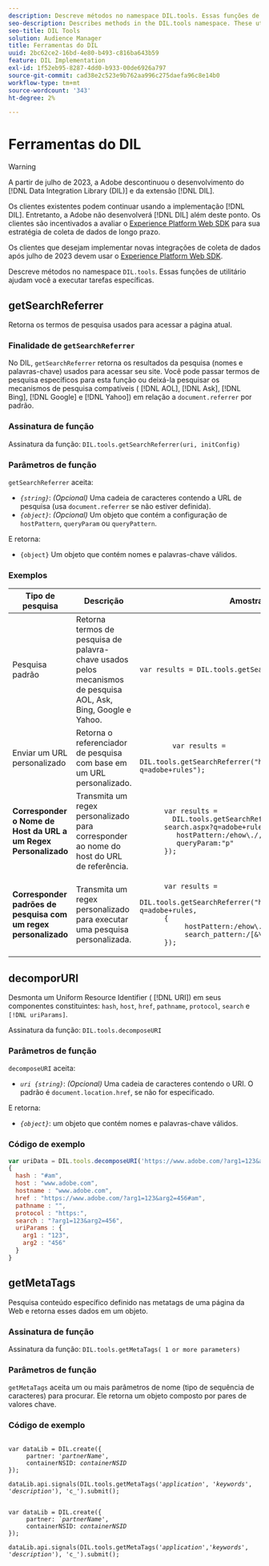```yaml
---
description: Descreve métodos no namespace DIL.tools. Essas funções de utilitário ajudam você a executar tarefas específicas.
seo-description: Describes methods in the DIL.tools namespace. These utility functions help you perform specific tasks.
seo-title: DIL Tools
solution: Audience Manager
title: Ferramentas do DIL
uuid: 2bc62ce2-16bd-4e80-b493-c816ba643b59
feature: DIL Implementation
exl-id: 1f52eb95-8287-4dd0-b933-00de6926a797
source-git-commit: cad38e2c523e9b762aa996c275daefa96c8e14b0
workflow-type: tm+mt
source-wordcount: '343'
ht-degree: 2%

---
```


# Ferramentas do DIL

>[!WARNING]
>
>A partir de julho de 2023, a Adobe descontinuou o desenvolvimento do [!DNL Data Integration Library (DIL)] e da extensão [!DNL DIL].
>
>Os clientes existentes podem continuar usando a implementação [!DNL DIL]. Entretanto, a Adobe não desenvolverá [!DNL DIL] além deste ponto. Os clientes são incentivados a avaliar o [Experience Platform Web SDK](https://experienceleague.adobe.com/docs/experience-platform/edge/home.html?lang=en) para sua estratégia de coleta de dados de longo prazo.
>
>Os clientes que desejam implementar novas integrações de coleta de dados após julho de 2023 devem usar o [Experience Platform Web SDK](https://experienceleague.adobe.com/docs/experience-platform/edge/home.html?lang=en).

Descreve métodos no namespace `DIL.tools`. Essas funções de utilitário ajudam você a executar tarefas específicas.

<!-- 

c_dil_functions.xml

 -->

## getSearchReferrer

Retorna os termos de pesquisa usados para acessar a página atual.

<!-- 

r_dil_get_search_referrer.xml

 -->

### Finalidade de `getSearchReferrer`

No DIL, `getSearchReferrer` retorna os resultados da pesquisa (nomes e palavras-chave) usados para acessar seu site. Você pode passar termos de pesquisa específicos para esta função ou deixá-la pesquisar os mecanismos de pesquisa compatíveis ( [!DNL AOL], [!DNL Ask], [!DNL Bing], [!DNL Google] e [!DNL Yahoo]) em relação a `document.referrer` por padrão.

### Assinatura de função

Assinatura da função: `DIL.tools.getSearchReferrer(uri, initConfig)`

### Parâmetros de função

`getSearchReferrer` aceita:

* *`{string}`*: *(Opcional)* Uma cadeia de caracteres contendo a URL de pesquisa (usa `document.referrer` se não estiver definida).
* *`{object}`*: *(Opcional)* Um objeto que contém a configuração de `hostPattern`, `queryParam` ou `queryPattern`.

E retorna:

* `{object}` Um objeto que contém nomes e palavras-chave válidos.

### Exemplos

<table id="table_D035276601EC428295E4D619F05BB8D0"> 
 <thead> 
  <tr> 
   <th> Tipo de pesquisa </th> 
   <th> Descrição </th> 
   <th> Amostra de código </th> 
  </tr> 
 </thead>
 <tbody> 
  <tr> 
   <td> Pesquisa padrão</td> 
   <td> Retorna termos de pesquisa de palavra-chave usados pelos mecanismos de pesquisa AOL, Ask, Bing, Google e Yahoo. </td> 
   <td>
      <code>var&nbsp;results&nbsp;=&nbsp;DIL.tools.getSearchReferrer();</code> 
  </td>
  </tr> 
  <tr> 
   <td>Enviar um URL personalizado</td> 
   <td>Retorna o referenciador de pesquisa com base em um URL personalizado.</td> 
   <td> 
  <code>
        var&nbsp;results&nbsp;= 
        DIL.tools.getSearchReferrer("https://www.ehow.com/search.aspx?q=adobe+rules");
  </code>
</td> 
  </tr> 
  <tr> 
   <td> <b>Corresponder o Nome de Host da URL a um Regex Personalizado</b></td> 
   <td> Transmita um regex personalizado para corresponder ao nome do host do URL de referência. </td> 
   <td> 
  <code>
      var results = 
        DIL.tools.getSearchReferrer("https://www.ehow.com/
      search.aspx?q=adobe+rules",&lbrace; 
      &nbsp;&nbsp;&nbsp;hostPattern:/ehow\./, 
      &nbsp;&nbsp;&nbsp;queryParam:"p" 
      &rbrace;); 
  </code>
  </td></tr> 
  <tr> 
   <td> <b>Corresponder padrões de pesquisa com um regex personalizado</b> </td> 
   <td> Transmita um regex personalizado para executar uma pesquisa personalizada. </td> 
   <td> 
    <code>
      var&nbsp;results&nbsp;= 
      DIL.tools.getSearchReferrer("https://www.ehow.com/search.aspx?q=adobe+rules,
      &lbrace;
        &nbsp;&nbsp;&nbsp;hostPattern:/ehow\./, 
        &nbsp;&nbsp;&nbsp;search_pattern:/[&amp;\?]p=([^&amp;]+/ 
      &rbrace;);
    </code>
   </td> 
  </tr> 
 </tbody> 
</table>

## decomporURI

Desmonta um Uniform Resource Identifier ( [!DNL URI]) em seus componentes constituintes: `hash`, `host`, `href`, `pathname`, `protocol`, `search` e `[!DNL uriParams]`.

<!-- 

r_dil_decompose.xml

 -->

Assinatura da função: `DIL.tools.decomposeURI`

### Parâmetros de função

`decomposeURI` aceita:

* *`uri {string}`*: *(Opcional)* Uma cadeia de caracteres contendo o URI. O padrão é `document.location.href`, se não for especificado.

E retorna:

* *`{object}`*: um objeto que contém nomes e palavras-chave válidos.

### Código de exemplo


```javascript
var uriData = DIL.tools.decomposeURI('https://www.adobe.com/?arg1=123&arg2=456#am'); 
{ 
  hash : "#am", 
  host : "www.adobe.com", 
  hostname : "www.adobe.com", 
  href : "https://www.adobe.com/?arg1=123&arg2=456#am", 
  pathname : "", 
  protocol : "https:", 
  search : "?arg1=123&arg2=456", 
  uriParams : { 
    arg1 : "123", 
    arg2 : "456" 
  } 
}
```

## getMetaTags

Pesquisa conteúdo específico definido nas metatags de uma página da Web e retorna esses dados em um objeto.

<!-- 

r_dil_get_metatags.xml

 -->

### Assinatura de função

Assinatura da função: `DIL.tools.getMetaTags( 1 or more parameters)`

### Parâmetros de função

`getMetaTags` aceita um ou mais parâmetros de nome (tipo de sequência de caracteres) para procurar. Ele retorna um objeto composto por pares de valores chave.

### Código de exemplo

<pre class="javascript"><code>
var dataLib = DIL.create(&lbrace; 
     partner: '<i>partnerName'</i>, 
     containerNSID: <i>containerNSID</i> 
&rbrace;); 

dataLib.api.signals(DIL.tools.getMetaTags('<i>application</i>', '<i>keywords</i>',  '<i>description</i>'), 'c_').submit();
</code></pre>

<pre><code>
var dataLib = DIL.create(&lbrace; 
     partner: <i>&grave;partnerName'</i>, 
     containerNSID: <i>containerNSID</i> 
&rbrace;); 

dataLib.api.signals(DIL.tools.getMetaTags('<i>application</i>','<i>keywords</i>', '<i>description</i>'), 'c_').submit();
</code></pre>
